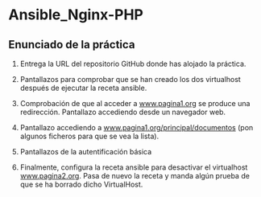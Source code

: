 # Ansible_Nginx-PHP

## Enunciado de la práctica

1. Entrega la URL del repositorio GitHub donde has alojado la práctica.
    
2. Pantallazos para comprobar que se han creado los dos virtualhost después de ejecutar la receta ansible.

3. Comprobación de que al acceder a www.pagina1.org se produce una redirección. Pantallazo accediendo desde un navegador web.

4. Pantallazo accediendo a www.pagina1.org/principal/documentos (pon algunos ficheros para que se vea la lista).

5. Pantallazos de la autentificación básica

6. Finalmente, configura la receta ansible para desactivar el virtualhost www.pagina2.org. Pasa de nuevo la receta y manda algún prueba de que se ha borrado dicho VirtualHost.
